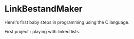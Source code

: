 # LinkBestandMaker

Henri's first baby steps in programming using the C language.

First project : playing with linked lists.